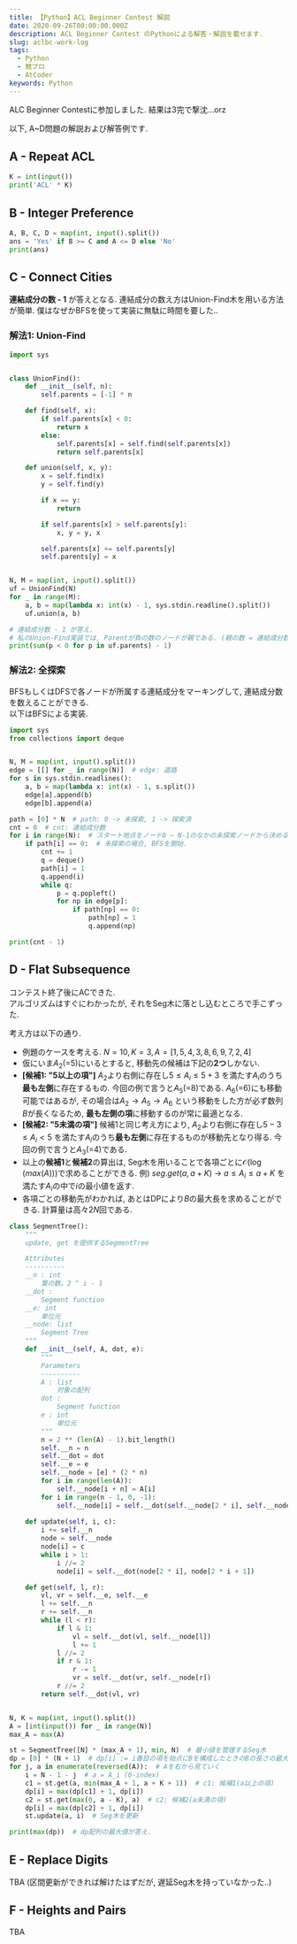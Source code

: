 ```yaml
---
title: 【Python】ACL Beginner Contest 解説
date: 2020-09-26T00:00:00.000Z
description: ACL Beginner Contest のPythonによる解答・解説を載せます.
slug: aclbc-work-log
tags: 
  - Python
  - 競プロ
  - AtCoder
keywords: Python
---
```



ALC Beginner Contestに参加しました. 結果は3完で撃沈...orz  

以下, A~D問題の解説および解答例です.

## A - Repeat ACL

```python
K = int(input())
print('ACL' * K)
```

## B - Integer Preference

```python
A, B, C, D = map(int, input().split())
ans = 'Yes' if B >= C and A <= D else 'No'
print(ans)
```

## C - Connect Cities
**連結成分の数 - 1** が答えとなる. 連結成分の数え方はUnion-Find木を用いる方法が簡単. 
僕はなぜかBFSを使って実装に無駄に時間を要した.. 

### 解法1: Union-Find
```python
import sys


class UnionFind():
    def __init__(self, n):
        self.parents = [-1] * n

    def find(self, x):
        if self.parents[x] < 0:
            return x
        else:
            self.parents[x] = self.find(self.parents[x])
            return self.parents[x]

    def union(self, x, y):
        x = self.find(x)
        y = self.find(y)

        if x == y:
            return

        if self.parents[x] > self.parents[y]:
            x, y = y, x

        self.parents[x] += self.parents[y]
        self.parents[y] = x


N, M = map(int, input().split())
uf = UnionFind(N)
for _ in range(M):
    a, b = map(lambda x: int(x) - 1, sys.stdin.readline().split())
    uf.union(a, b)

# 連結成分数 - 1 が答え.
# 私のUnion-Find実装では, Parentが負の数のノードが親である. (親の数 = 連結成分数)
print(sum(p < 0 for p in uf.parents) - 1)
```

### 解法2: 全探索
BFSもしくはDFSで各ノードが所属する連結成分をマーキングして, 連結成分数を数えることができる.  
以下はBFSによる実装.

```python
import sys
from collections import deque


N, M = map(int, input().split())
edge = [[] for _ in range(N)]  # edge: 道路
for s in sys.stdin.readlines():
    a, b = map(lambda x: int(x) - 1, s.split())
    edge[a].append(b)
    edge[b].append(a)

path = [0] * N  # path: 0 -> 未探索, 1 -> 探索済
cnt = 0  # cnt: 連結成分数
for i in range(N):  # スタート地点をノード0 ~ N-1のなかの未探索ノードから決める.
    if path[i] == 0:  # 未探索の場合, BFSを開始.
        cnt += 1
        q = deque()
        path[i] = 1
        q.append(i)
        while q:
            p = q.popleft()
            for np in edge[p]:
                if path[np] == 0:
                    path[np] = 1
                    q.append(np)

print(cnt - 1)
```

## D - Flat Subsequence
コンテスト終了後にACできた.  
アルゴリズムはすぐにわかったが, それをSeg木に落とし込むところで手こずった.  

考え方は以下の通り.
 - 例題のケースを考える. $N = 10, K = 3, A = [1, 5, 4, 3, 8, 6, 9, 7, 2, 4]$
 - 仮にいま$A_2$(=5)にいるとすると, 移動先の候補は下記の**2つ**しかない. 
 - **[候補1: "5以上の項"]**
 $A_2$より右側に存在し$5 \leq A_i \leq 5+3$ を満たす$A_i$のうち**最も左側**に存在するもの. 今回の例で言うと$A_5$(=8)である. $A_6$(=6)にも移動可能ではあるが, その場合は$A_2 \rightarrow A_5 \rightarrow A_6$ という移動をした方が必ず数列$B$が長くなるため, **最も左側の項**に移動するのが常に最適となる.
 - **[候補2: "5未満の項"]** 
 候補1と同じ考え方により, $A_2$より右側に存在し$5 - 3 \leq A_i \lt 5$ を満たす$A_i$のうち**最も左側**に存在するものが移動先となり得る. 今回の例で言うと$A_3$(=4)である. 
 - 以上の**候補1**と**候補2**の算出は, Seg木を用いることで各項ごとに$\mathcal{O}(\log{(max(A))})$で求めることができる. 例) $seg.get(a, a + K)$ $\rightarrow$ $a \leq A_i \leq a + K$ を満たす$A_i$の中で$i$の最小値を返す. 
 - 各項ごとの移動先がわかれば, あとはDPにより$B$の最大長を求めることができる. 計算量は高々$2N$回である.

```python
class SegmentTree():
    """
    update, get を提供するSegmentTree

    Attributes
    ----------
    __n : int
        葉の数。2 ^ i - 1
    __dot :
        Segment function
    __e: int
        単位元
    __node: list
        Segment Tree
    """
    def __init__(self, A, dot, e):
        """
        Parameters
        ----------
        A : list
            対象の配列
        dot :
            Segment function
        e : int
            単位元
        """
        n = 2 ** (len(A) - 1).bit_length()
        self.__n = n
        self.__dot = dot
        self.__e = e
        self.__node = [e] * (2 * n)
        for i in range(len(A)):
            self.__node[i + n] = A[i]
        for i in range(n - 1, 0, -1):
            self.__node[i] = self.__dot(self.__node[2 * i], self.__node[2 * i + 1])
    
    def update(self, i, c):
        i += self.__n
        node = self.__node
        node[i] = c
        while i > 1:
            i //= 2
            node[i] = self.__dot(node[2 * i], node[2 * i + 1])

    def get(self, l, r):
        vl, vr = self.__e, self.__e
        l += self.__n
        r += self.__n
        while (l < r):
            if l & 1:
                vl = self.__dot(vl, self.__node[l])
                l += 1
            l //= 2
            if r & 1:
                r -= 1
                vr = self.__dot(vr, self.__node[r])
            r //= 2
        return self.__dot(vl, vr)


N, K = map(int, input().split())
A = [int(input()) for _ in range(N)]
max_A = max(A)

st = SegmentTree([N] * (max_A + 1), min, N)  # 最小値を管理するSeg木
dp = [0] * (N + 1)  # dp[i] := i番目の項を始点にBを構成したときのBの長さの最大値. 0-index. dp[N] = 0.
for j, a in enumerate(reversed(A)):  # Aを右から見ていく
    i = N - 1 - j  # a = A_i (0-index)
    c1 = st.get(a, min(max_A + 1, a + K + 1))  # c1: 候補1(a以上の項) 
    dp[i] = max(dp[c1] + 1, dp[i])
    c2 = st.get(max(0, a - K), a)  # c2: 候補2(a未満の項)
    dp[i] = max(dp[c2] + 1, dp[i])
    st.update(a, i)  # Seg木を更新

print(max(dp))  # dp配列の最大値が答え.
```

## E - Replace Digits
TBA
(区間更新ができれば解けたはずだが, 遅延Seg木を持っていなかった..)

## F - Heights and Pairs
TBA

